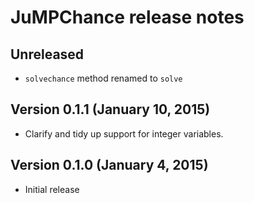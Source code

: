 JuMPChance release notes
========================

Unreleased
----------

  * ``solvechance`` method renamed to ``solve``

Version 0.1.1 (January 10, 2015)
--------------------------------

  * Clarify and tidy up support for integer variables.

Version 0.1.0 (January 4, 2015)
-------------------------------

  * Initial release
